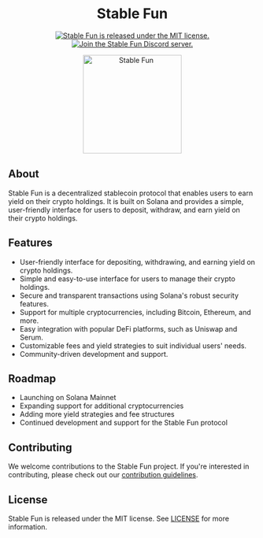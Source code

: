 <h1 align="center">Stable Fun</h1>
<p align="center">
  <a href="https://github.com/stable-fund/stable-fun/blob/main/LICENSE">
    <img src="https://img.shields.io/badge/license-MIT-blue.svg" alt="Stable Fun is released under the MIT license." />
  </a>
  <a href="https://discord.gg/stablefun">
    <img src="https://img.shields.io/discord/1031356969446471026?color=blue&label=Discord&logo=discord&logoColor=white" alt="Join the Stable Fun Discord server." />
  </a>
</p>

<p align="center">
  <a href="https://stablefun.com">
    <img src="https://stablefun.com/assets/images/logo.svg" alt="Stable Fun" width="200" />
  </a>
</p>

## About

Stable Fun is a decentralized stablecoin protocol that enables users to earn yield on their crypto holdings. It is built on Solana and provides a simple, user-friendly interface for users to deposit, withdraw, and earn yield on their crypto holdings.

## Features

- User-friendly interface for depositing, withdrawing, and earning yield on crypto holdings.
- Simple and easy-to-use interface for users to manage their crypto holdings.
- Secure and transparent transactions using Solana's robust security features.
- Support for multiple cryptocurrencies, including Bitcoin, Ethereum, and more.
- Easy integration with popular DeFi platforms, such as Uniswap and Serum.
- Customizable fees and yield strategies to suit individual users' needs.
- Community-driven development and support.

## Roadmap

- Launching on Solana Mainnet
- Expanding support for additional cryptocurrencies
- Adding more yield strategies and fee structures
- Continued development and support for the Stable Fun protocol

## Contributing

We welcome contributions to the Stable Fun project. If you're interested in contributing, please check out our [contribution guidelines](https://github.com/stable-fund/stable-fun/blob/main/CONTRIBUTING.md).

## License

Stable Fun is released under the MIT license. See [LICENSE](https://github.com/stable-fund/stable-fun/blob/main/LICENSE) for more information.